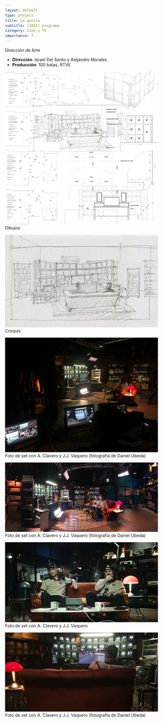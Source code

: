 ```yaml
---
layout: default
type: project
title: La garita
subtitle: (2025) programa
category: Cine y TV
importance: 7
---
```

Dirección de Arte

- **Dirección**: Israel Del Santo y Alejandro Morales
- **Producción**: 100 balas, RTVE


![](01.jpg)
Dibujos

![](02.jpg)
Croquis

![](03.jpg)
Foto de set con A. Clavero y J.J. Vaquero (fotografía de Daniel Ubeda)

![](04.jpg)
Foto de set con A. Clavero y J.J. Vaquero (fotografía de Daniel Ubeda)

![](05.jpg)
Foto de set con A. Clavero y J.J. Vaquero

![](06.jpg)
Foto de set con A. Clavero y J.J. Vaquero (fotografía de Daniel Ubeda)
